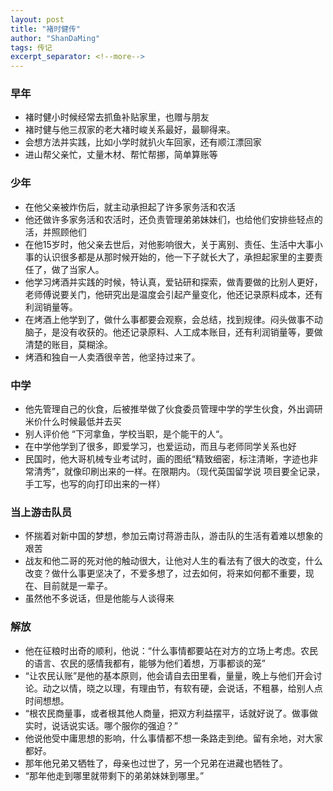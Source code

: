 ```yaml
---
layout: post
title: "褚时健传"
author: "ShanDaMing"
tags: 传记
excerpt_separator: <!--more-->
---
```


### 早年
* 褚时健小时候经常去抓鱼补贴家里，也赠与朋友
* 褚时健与他三叔家的老大褚时峻关系最好，最聊得来。
* 会想方法并实践，比如小学时就扒火车回家，还有顺江漂回家
* 进山帮父亲忙，丈量木材、帮忙帮挪，简单算账等

### 少年
* 在他父亲被炸伤后，就主动承担起了许多家务活和农活
* 他还做许多家务活和农活时，还负责管理弟弟妹妹们，也给他们安排些轻点的活，并照顾他们
* 在他15岁时，他父亲去世后，对他影响很大，关于离别、责任、生活中大事小事的认识很多都是从那时候开始的，他一下子就长大了，承担起家里的主要责任了，做了当家人。
* 他学习烤酒并实践的时候，特认真，爱钻研和探索，做青要做的比别人更好，老师傅说要关门，他研究出是温度会引起产量变化，他还记录原料成本，还有利润销量等。
* 在烤酒上他学到了，做什么事都要会观察，会总结，找到规律。闷头做事不动脑子，是没有收获的。他还记录原料、人工成本账目，还有利润销量等，要做清楚的账目，莫糊涂。
* 烤酒和独自一人卖酒很辛苦，他坚持过来了。

### 中学
* 他先管理自己的伙食，后被推举做了伙食委员管理中学的学生伙食，外出调研米价什么时候最低并去买
* 别人评价他 “下河拿鱼，学校当职，是个能干的人“。
* 在中学他学到了很多，即爱学习，也爱运动，而且与老师同学关系也好
* 民国时，他大哥机械专业考试时，画的图纸“精致细密，标注清晰，字迹也非常清秀”，就像印刷出来的一样。在限期内。（现代英国留学说 项目要全记录，手工写，也写的向打印出来的一样）

### 当上游击队员
* 怀揣着对新中国的梦想，参加云南讨蒋游击队，游击队的生活有着难以想象的艰苦
* 战友和他二哥的死对他的触动很大，让他对人生的看法有了很大的改变，什么改变？做什么事更坚决了，不爱多想了，过去如何，将来如何都不重要，现在、目前就是一辈子。
* 虽然他不多说话，但是他能与人谈得来

### 解放
* 他在征粮时出奇的顺利，他说：“什么事情都要站在对方的立场上考虑。农民的语言、农民的感情我都有，能够为他们着想，万事都谈的笼”
* “让农民认账”是他的基本原则，他会请自去田里看，量量，晚上与他们开会讨论。动之以情，晓之以理，有理由节，有软有硬，会说话，不粗暴，给别人点时间想想。
* “根农民商量事，或者根其他人商量，把双方利益摆平，话就好说了。做事做实时，说话说实话。哪个服你的强迫？”
* 他说他受中庸思想的影响，什么事情都不想一条路走到绝。留有余地，对大家都好。
* 那年他兄弟又牺牲了，母亲也过世了，另一个兄弟在进藏也牺牲了。
* “那年他走到哪里就带剩下的弟弟妹妹到哪里。”
